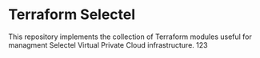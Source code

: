 # Terraform Selectel

This repository implements the collection of Terraform modules useful for
managment Selectel Virtual Private Cloud infrastructure.
123
